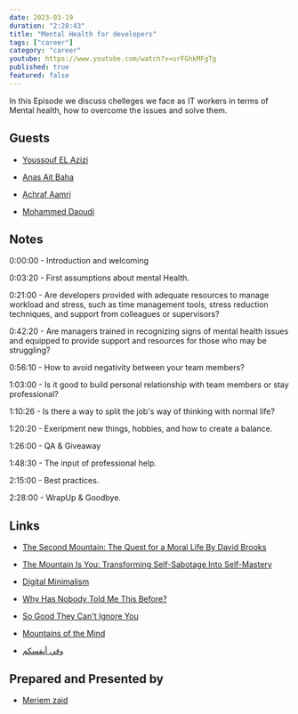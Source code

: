 ```yaml
---
date: 2023-03-19
duration: "2:28:43"
title: "Mental Health for developers"
tags: ["career"]
category: "career"
youtube: https://www.youtube.com/watch?v=urFGhkMFgTg
published: true
featured: false
---
```


In this Episode we discuss chelleges we face as IT workers in terms of Mental health, how to overcome the issues and solve them.

## Guests

- [Youssouf EL Azizi](https://elazizi.com)

- [Anas Ait Baha](http://linkedin.com/in/aitbahaa/)

- [Achraf Aamri](http://linkedin.com/in/achrafaamri/)

- [Mohammed Daoudi](https://www.linkedin.com/in/iduoad)

## Notes

0:00:00 - Introduction and welcoming

0:03:20 - First assumptions about mental Health.

0:21:00 - Are developers provided with adequate resources to manage workload and stress, such as time management tools, stress reduction techniques, and support from colleagues or supervisors?

0:42:20 - Are managers trained in recognizing signs of mental health issues and equipped to provide support and resources for those who may be struggling?

0:56:10 - How to avoid negativity between your team members?

1:03:00 - Is it good to build personal relationship with team members or stay professional?

1:10:26 - Is there a way to split the job's way of thinking with normal life?

1:20:20 - Exeripment new things, hobbies, and how to create a balance.

1:26:00 - QA & Giveaway

1:48:30 - The input of professional help.

2:15:00 - Best practices.

2:28:00 - WrapUp & Goodbye.

## Links

- [The Second Mountain: The Quest for a Moral Life By David Brooks](https://www.amazon.com/Second-Mountain-David-Brooks/dp/0812993268)

- [The Mountain Is You: Transforming Self-Sabotage Into Self-Mastery](https://www.amazon.com/Mountain-You-Transforming-Self-Sabotage-Self-Mastery/dp/1949759229)

- [Digital Minimalism](https://www.amazon.com/Digital-Minimalism-Choosing-Focused-Noisy/dp/0525536515)

- [Why Has Nobody Told Me This Before?](https://www.amazon.com/Why-Nobody-Told-This-Before/dp/0063227932)

- [So Good They Can't Ignore You](https://www.amazon.com/Good-They-Cant-Ignore-You/dp/1455509124)

- [Mountains of the Mind](https://www.amazon.com/Mountains-Mind-Adventures-Reaching-Summit/dp/0375714065)

- [وفي أنفسكم](https://www.youtube.com/playlist?list=PLsRtYZTCYnEdOlfBZP9RRtFzSzfjpI4nV)

## Prepared and Presented by

- [Meriem zaid](https://twitter.com/_iMeriem)
